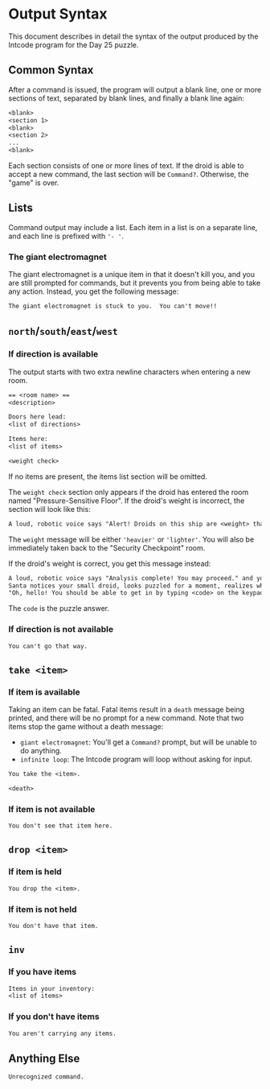 # Output Syntax

This document describes in detail the syntax of the output produced by the Intcode program for the Day 25 puzzle.

## Common Syntax

After a command is issued, the program will output a blank line, one or more sections of text, separated by blank lines, and finally a blank line again:

```txt
<blank>
<section 1>
<blank>
<section 2>
...
<blank>
```

Each section consists of one or more lines of text. If the droid is able to accept a new command, the last section will be `Command?`. Otherwise, the "game" is over.

## Lists

Command output may include a list. Each item in a list is on a separate line, and each line is prefixed with `'- '`.

### The giant electromagnet

The giant electromagnet is a unique item in that it doesn't kill you, and you are still prompted for commands, but it prevents you from being able to take any action. Instead, you get the following message:

```txt
The giant electromagnet is stuck to you.  You can't move!!
```

## `north`/`south`/`east`/`west`

### If direction is available

The output starts with two extra newline characters when entering a new room.

```txt
== <room name> ==
<description>

Doors here lead:
<list of directions>

Items here:
<list of items>

<weight check>
```

If no items are present, the items list section will be omitted.

The `weight check` section only appears if the droid has entered the room named "Pressure-Sensitive Floor". If the droid's weight is incorrect, the section will look like this:

```txt
A loud, robotic voice says "Alert! Droids on this ship are <weight> than the detected value!" and you are ejected back to the checkpoint.
```

The `weight` message will be either `'heavier'` or `'lighter'`. You will also be immediately taken back to the "Security Checkpoint" room.

If the droid's weight is correct, you get this message instead:

```txt
A loud, robotic voice says "Analysis complete! You may proceed." and you enter the cockpit.
Santa notices your small droid, looks puzzled for a moment, realizes what has happened, and radios your ship directly.
"Oh, hello! You should be able to get in by typing <code> on the keypad at the main airlock."
```

The `code` is the puzzle answer.

### If direction is not available

```txt
You can't go that way.
```

## `take <item>`

### If item is available

Taking an item can be fatal. Fatal items result in a `death` message being printed, and there will be no prompt for a new command. Note that two items stop the game without a death message:

- `giant electromagnet`: You'll get a `Command?` prompt, but will be unable to do anything.
- `infinite loop`: The Intcode program will loop without asking for input.

```txt
You take the <item>.

<death>
```

### If item is not available

```txt
You don't see that item here.
```

## `drop <item>`

### If item is held

```txt
You drop the <item>.
```

### If item is not held

```txt
You don't have that item.
```

## `inv`

### If you have items

```txt
Items in your inventory:
<list of items>
```

### If you don't have items

```txt
You aren't carrying any items.
```

## Anything Else

```txt
Unrecognized command.
```
